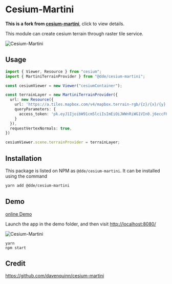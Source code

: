 # Cesium-Martini

**This is a fork from [cesium-martini](https://github.com/davenquinn/cesium-martini)**, click to view details.

This module can create cesium terrain through raster tile service.

![Cesium-Martini](/img/cesium-martini.png)

## Usage

```ts
import { Viewer, Resource } from "cesium";
import { MartiniTerrainProvider } from "@dde/cesium-martini";

const cesiumViewer = new Viewer("cesiumContainer");

const terrainLayer = new MartiniTerrainProvider({
  url: new Resource({
    url: 'https://a.tiles.mapbox.com/v4/mapbox.terrain-rgb/{z}/{x}/{y}.png',
    queryParameters: {
      access_token: 'pk.eyJ1IjoibW91cm5lciIsImEiOiJWWnRiWG1VIn0.j6eccFHpE3Q04XPLI7JxbA'
    }
  }),
  requestVertexNormals: true,
})

cesiumViewer.scene.terrainProvider = terrainLayer;
```

## Installation

This package is listed on NPM as `@dde/cesium-martini`. It can be installed
using the command

```bash
yarn add @dde/cesium-martini
```

## Demo

[online Demo](https://cesium-martini.vercel.app/)

Launch the app in the demo folder, and then visit <http://localhost:8080/>

![Cesium-Martini](https://s1.ax1x.com/2022/08/09/v1GhtO.png)

```node
yarn
npm start
```

## Credit

<https://github.com/davenquinn/cesium-martini>
